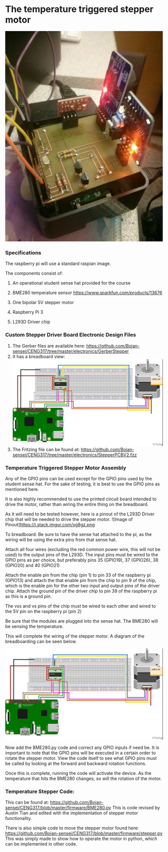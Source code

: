 # The temperature triggered stepper motor

![Image of Pi with BME280](https://raw.githubusercontent.com/Bojan-sensei/CENG317/master/images/bme280.jpg)


### Specifications

The raspberry pi will use a standard raspian image.


The components consist of:

1.  An operational student sense hat provided for the course

2.  BME280 temperature sensor <https://www.sparkfun.com/products/13676>

3.  One bipolar 5V stepper motor

4.  Raspberry Pi 3

5.  L293D Driver chip
	

### Custom Stepper Driver Board Electronic Design Files

1.  The Gerber files are available here: https://github.com/Bojan-sensei/CENG317/tree/master/electronics/GerberStepper
2.  It has a breadboard view:
![Image of breadboard view](https://raw.githubusercontent.com/Bojan-sensei/CENG317/master/images/StepperGuage.jpg)
3.  The Fritzing file can be found at: https://github.com/Bojan-sensei/CENG317/tree/master/electronics/StepperPCBV2.fzz


### Temperature Triggered Stepper Motor Assembly

Any of the GPIO pins can be used except for the GPIO pins used by the student sense hat. For the sake of testing, it is best to use the 
GPIO pins as mentioned here.

It is also highly recommended to use the printed circuit board intended to drive the motor, rather than wiring the entire thing on the breadboard.

As it will need to be tested however, here is a pinout of the L293D Driver chip that will be needed to drive the stepper motor.
![Image of Pinout]https://i.stack.imgur.com/xg8gz.png

To breadboard: 
Be sure to have the sense hat attached to the pi, as the wiring will be using the extra pins from that sense hat.

Attach all four wires (excluding the red common power wire, this will not be used) to the output pins of the L293D.
The input pins must be wired to the GPIO pins as per choice, but preferably pins 35 (GPIO19), 37 (GPIO26), 38 (GPIO20) and 40 (GPIO21)

Attach the enable pin from the chip (pin 1) to pin 33 of the raspberry pi (GPIO13) and attach the that enable pin from the chip to pin 9 of the chip, which is the enable
pin for the other two input and output pins of the driver chip. Attach the ground pin of the driver chip to pin 39 of the raspberry pi as this is a ground pin.

The vss and vs pins of the chip must be wired to each other and wired to the 5V pin on the raspberry pi (pin 2)

Be sure that the modules are plugged into the sense hat. The BME280 will be sensing the temperature.

This will complete the wiring of the stepper motor. A diagram of the breadboarding can be seen below.

![Image of breadboard view](https://raw.githubusercontent.com/Bojan-sensei/CENG317/master/images/StepperGuage.jpg)

Now add the BME280.py code and correct any GPIO inputs if need be. It is important to note that the GPIO pins will be executed in a certain order to rotate the stepper motor.
View the code itself to see what GPIO pins must be called by looking at the forward and backward rotation functions.

Once this is complete, running the code will activate the device. As the temperature that hits the BME280 changes, so will the rotation of the motor.


### Temperature Stepper Code:

This can be found at: https://github.com/Bojan-sensei/CENG317/blob/master/firmware/BME280.py
This is code revised by Austin Tian and edited with the implementation of stepper motor functionality.

There is also simple code to move the stepper motor found here: https://github.com/Bojan-sensei/CENG317/blob/master/firmware/stepper.py
This was simply made to show how to operate the motor in python, which can be implemented in other code.
